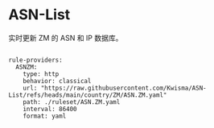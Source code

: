 
# ASN-List

实时更新 ZM 的 ASN 和 IP 数据库。

<pre><code class="language-javascript">
rule-providers:
  ASNZM:
    type: http
    behavior: classical
    url: "https://raw.githubusercontent.com/Kwisma/ASN-List/refs/heads/main/country/ZM/ASN.ZM.yaml"
    path: ./ruleset/ASN.ZM.yaml
    interval: 86400
    format: yaml
</code></pre>
